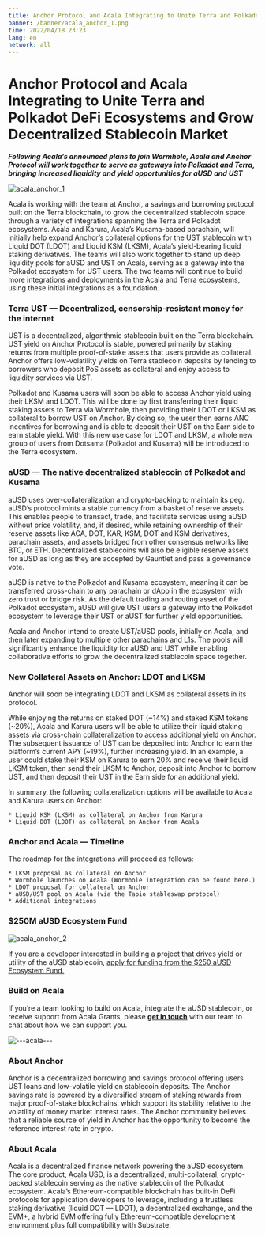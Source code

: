 ```yaml
---
title: Anchor Protocol and Acala Integrating to Unite Terra and Polkadot DeFi Ecosystems and Grow Decentralized Stablecoin Market
banner: /banner/acala_anchor_1.png
time: 2022/04/18 23:23
lang: en
network: all
---
```



# Anchor Protocol and Acala Integrating to Unite Terra and Polkadot DeFi Ecosystems and Grow Decentralized Stablecoin Market

***Following Acala’s announced plans to join Wormhole, Acala and Anchor Protocol will work together to serve as gateways into Polkadot and Terra, bringing increased liquidity and yield opportunities for aUSD and UST***


![acala_anchor_1](/banner/acala_anchor_1.png)

Acala is working with the team at Anchor, a savings and borrowing protocol built on the Terra blockchain, to grow the decentralized stablecoin space through a variety of integrations spanning the Terra and Polkadot ecosystems. Acala and Karura, Acala’s Kusama-based parachain, will initially help expand Anchor’s collateral options for the UST stablecoin with Liquid DOT (LDOT) and Liquid KSM (LKSM), Acala’s yield-bearing liquid staking derivatives. The teams will also work together to stand up deep liquidity pools for aUSD and UST on Acala, serving as a gateway into the Polkadot ecosystem for UST users. The two teams will continue to build more integrations and deployments in the Acala and Terra ecosystems, using these initial integrations as a foundation. 


### Terra UST — Decentralized, censorship-resistant money for the internet
UST is a decentralized, algorithmic stablecoin built on the Terra blockchain. UST yield on Anchor Protocol is stable, powered primarily by staking returns from multiple proof-of-stake assets that users provide as collateral. Anchor offers low-volatility yields on Terra stablecoin deposits by lending to borrowers who deposit PoS assets as collateral and enjoy access to liquidity services via UST.  

Polkadot and Kusama users will soon be able to access Anchor yield using their LKSM and LDOT. This will be done by first transferring their liquid staking assets to Terra via Wormhole, then providing their LDOT or LKSM as collateral to borrow UST on Anchor. By doing so, the user then earns ANC incentives for borrowing and is able to deposit their UST on the Earn side to earn stable yield. With this new use case for LDOT and LKSM, a whole new group of users from Dotsama (Polkadot and Kusama) will be introduced to the Terra ecosystem.  


### aUSD — The native decentralized stablecoin of Polkadot and Kusama
aUSD uses over-collateralization and crypto-backing to maintain its peg. aUSD’s protocol mints a stable currency from a basket of reserve assets. This enables people to transact, trade, and facilitate services using aUSD without price volatility, and, if desired, while retaining ownership of their reserve assets like ACA, DOT, KAR, KSM, DOT and KSM derivatives, parachain assets, and assets bridged from other consensus networks like BTC, or ETH. Decentralized stablecoins will also be eligible reserve assets for aUSD as long as they are accepted by Gauntlet and pass a governance vote.  

aUSD is native to the Polkadot and Kusama ecosystem, meaning it can be transferred cross-chain to any parachain or dApp in the ecosystem with zero trust or bridge risk. As the default trading and routing asset of the Polkadot ecosystem, aUSD will give UST users a gateway into the Polkadot ecosystem to leverage their UST or aUST for further yield opportunities.  

Acala and Anchor intend to create UST/aUSD pools, initially on Acala, and then later expanding to multiple other parachains and L1s. The pools will significantly enhance the liquidity for aUSD and UST while enabling collaborative efforts to grow the decentralized stablecoin space together.  


### New Collateral Assets on Anchor: LDOT and LKSM
Anchor will soon be integrating LDOT and LKSM as collateral assets in its protocol.  


While enjoying the returns on staked DOT (~14%) and staked KSM tokens (~20%), Acala and Karura users will be able to utilize their liquid staking assets via cross-chain collateralization to access additional yield on Anchor. The subsequent issuance of UST can be deposited into Anchor to earn the platform’s current APY (~19%), further increasing yield. In an example, a user could stake their KSM on Karura to earn 20% and receive their liquid LKSM token, then send their LKSM to Anchor, deposit into Anchor to borrow UST, and then deposit their UST in the Earn side for an additional yield.  

In summary, the following collateralization options will be available to Acala and Karura users on Anchor:  

    * Liquid KSM (LKSM) as collateral on Anchor from Karura
    * Liquid DOT (LDOT) as collateral on Anchor from Acala  


### Anchor and Acala — Timeline  

The roadmap for the integrations will proceed as follows:  

    * LKSM proposal as collateral on Anchor
    * Wormhole launches on Acala (Wormhole integration can be found here.)
    * LDOT proposal for collateral on Anchor
    * aUSD/UST pool on Acala (via the Tapio stableswap protocol)
    * Additional integrations  


### $250M aUSD Ecosystem Fund

![acala_anchor_2](/illustration/acala_anchor_2.png)   

If you are a developer interested in building a project that drives yield or utility of the aUSD stablecoin, [apply for funding from the $250 aUSD Ecosystem Fund. ](https://acala.network/ecosystem-program)   


### Build on Acala

If you’re a team looking to build on Acala, integrate the aUSD stablecoin, or receive support from Acala Grants, please **[get in touch](https://aca.la/build-with-Acala)** with our team to chat about how we can support you.


![---acala---](/illustration/---acala---.png)

### About Anchor  

Anchor is a decentralized borrowing and savings protocol offering users UST loans and low-volatile yield on stablecoin deposits. The Anchor savings rate is powered by a diversified stream of staking rewards from major proof-of-stake blockchains, which support its stability relative to the volatility of money market interest rates. The Anchor community believes that a reliable source of yield in Anchor has the opportunity to become the reference interest rate in crypto.

### About Acala
Acala is a decentralized finance network powering the aUSD ecosystem. The core product, Acala USD, is a decentralized, multi-collateral, crypto-backed stablecoin serving as the native stablecoin of the Polkadot ecosystem. Acala’s Ethereum-compatible blockchain has built-in DeFi protocols for application developers to leverage, including a trustless staking derivative (liquid DOT — LDOT), a decentralized exchange, and the EVM+, a hybrid EVM offering fully Ethereum-compatible development environment plus full compatibility with Substrate.
